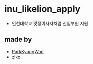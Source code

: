 # inu_likelion_apply
- 인천대학교 멋쟁이사자처럼 신입부원 지원
## made by
- [ParkKyungWan](https://github.com/parkKyungWan)
- [zikx](https://github.com/Zikx)
